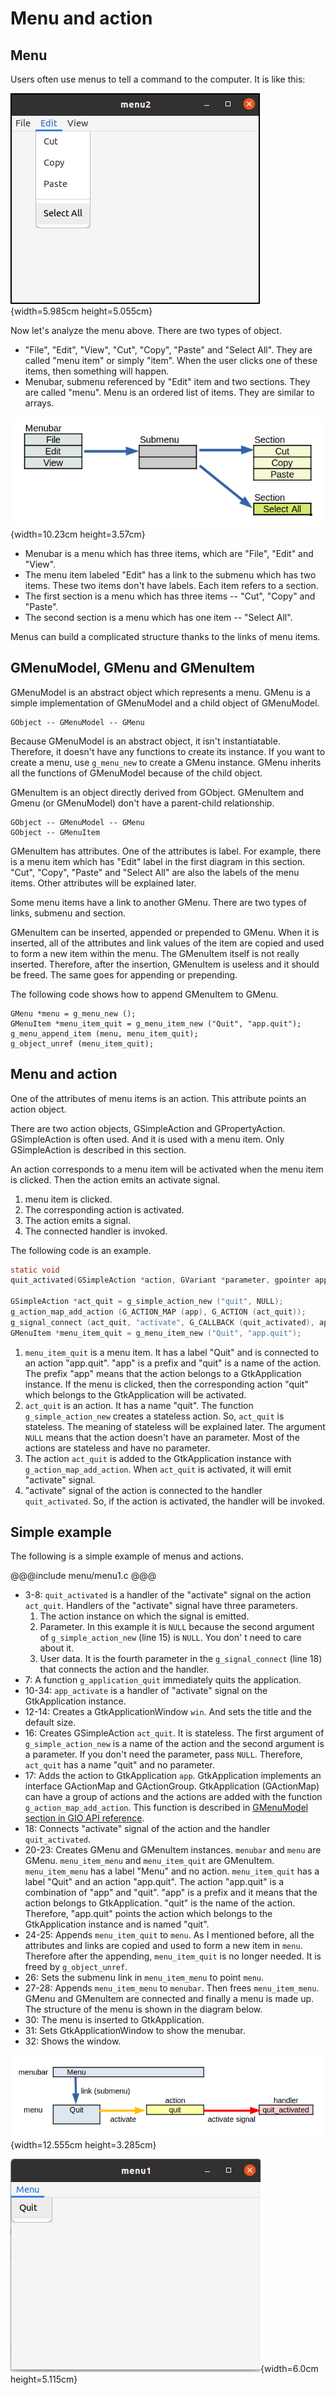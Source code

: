 # Menu and action

## Menu

Users often use menus to tell a command to the computer.
It is like this:

![Menu](../image/menu.png){width=5.985cm height=5.055cm}

Now let's analyze the menu above.
There are two types of object.

- "File", "Edit", "View", "Cut", "Copy", "Paste" and "Select All".
They are called "menu item" or simply "item".
When the user clicks one of these items, then something will happen.
- Menubar, submenu referenced by "Edit" item and two sections.
They are called "menu".
Menu is an ordered list of items.
They are similar to arrays.

![Menu structure](../image/menu_structure.png){width=10.23cm height=3.57cm}

- Menubar is a menu which has three items, which are "File", "Edit" and "View".
- The menu item labeled "Edit" has a link to the submenu which has two items.
These two items don't have labels.
Each item refers to a section.
- The first section is a menu which has three items -- "Cut", "Copy" and "Paste".
- The second section is a menu which has one item -- "Select All".

Menus can build a complicated structure thanks to the links of menu items.

## GMenuModel, GMenu and GMenuItem

GMenuModel is an abstract object which represents a menu.
GMenu is a simple implementation of GMenuModel and a child object of GMenuModel.

    GObject -- GMenuModel -- GMenu

Because GMenuModel is an abstract object, it isn't instantiatable.
Therefore, it doesn't have any functions to create its instance.
If you want to create a menu, use `g_menu_new` to create a GMenu instance.
GMenu inherits all the functions of GMenuModel because of the child object.

GMenuItem is an object directly derived from GObject.
GMenuItem and Gmenu (or GMenuModel) don't have a parent-child relationship.

    GObject -- GMenuModel -- GMenu
    GObject -- GMenuItem

GMenuItem has attributes.
One of the attributes is label.
For example, there is a menu item which has "Edit" label in the first diagram in this section.
"Cut", "Copy", "Paste" and "Select All" are also the labels of the menu items.
Other attributes will be explained later.

Some menu items have a link to another GMenu.
There are two types of links, submenu and section.

GMenuItem can be inserted, appended or prepended to GMenu.
When it is inserted, all of the attributes and link values of the item are copied and used to form a new item within the menu.
The GMenuItem itself is not really inserted.
Therefore, after the insertion, GMenuItem is useless and it should be freed.
The same goes for appending or prepending.

The following code shows how to append GMenuItem to GMenu.

    GMenu *menu = g_menu_new ();
    GMenuItem *menu_item_quit = g_menu_item_new ("Quit", "app.quit");
    g_menu_append_item (menu, menu_item_quit);
    g_object_unref (menu_item_quit);

## Menu and action

One of the attributes of menu items is an action.
This attribute points an action object.

There are two action objects, GSimpleAction and GPropertyAction.
GSimpleAction is often used.
And it is used with a menu item.
Only GSimpleAction is described in this section.

An action corresponds to a menu item will be activated when the menu item is clicked.
Then the action emits an activate signal.

1. menu item is clicked.
2. The corresponding action is activated.
3. The action emits a signal.
4. The connected handler is invoked.


The following code is an example.

~~~C
static void
quit_activated(GSimpleAction *action, GVariant *parameter, gpointer app) { ... ... ...}

GSimpleAction *act_quit = g_simple_action_new ("quit", NULL);
g_action_map_add_action (G_ACTION_MAP (app), G_ACTION (act_quit));
g_signal_connect (act_quit, "activate", G_CALLBACK (quit_activated), app);
GMenuItem *menu_item_quit = g_menu_item_new ("Quit", "app.quit");
~~~

1. `menu_item_quit` is a menu item.
It has a label "Quit" and is connected to an action "app.quit".
"app" is a prefix and "quit" is a name of the action.
The prefix "app" means that the action belongs to a GtkApplication instance.
If the menu is clicked, then the corresponding action "quit" which belongs to the GtkApplication will be activated.
2. `act_quit` is an action.
It has a name "quit".
The function `g_simple_action_new` creates a stateless action.
So, `act_quit` is stateless.
The meaning of stateless will be explained later.
The argument `NULL` means that the action doesn't have an parameter.
Most of the actions are stateless and have no parameter.
3. The action `act_quit` is added to the GtkApplication instance with `g_action_map_add_action`.
When `act_quit` is activated, it will emit "activate" signal.
4. "activate" signal of the action is connected to the handler `quit_activated`.
So, if the action is activated, the handler will be invoked.

## Simple example

The following is a simple example of menus and actions.

@@@include
menu/menu1.c
@@@

- 3-8: `quit_activated` is a handler of the "activate" signal on the  action `act_quit`.
Handlers of the "activate" signal have three parameters.
  1. The action instance on which the signal is emitted.
  2. Parameter.
In this example it is `NULL` because the second argument of `g_simple_action_new` (line 15) is `NULL`.
You don' t need to care about it.
  3. User data.
It is the fourth parameter in the `g_signal_connect` (line 18) that connects the action and the handler.
- 7: A function `g_application_quit` immediately quits the application.
- 10-34: `app_activate` is a handler of "activate" signal on the GtkApplication instance.
- 12-14: Creates a GtkApplicationWindow `win`. And sets the title and the default size.
- 16: Creates GSimpleAction `act_quit`.
It is stateless.
The first argument of `g_simple_action_new` is a name of the action and the second argument is a parameter.
If you don't need the parameter, pass `NULL`.
Therefore, `act_quit` has a name "quit" and no parameter.
- 17: Adds the action to GtkApplication `app`.
GtkApplication implements an interface GActionMap and GActionGroup.
GtkApplication (GActionMap) can have a group of actions and the actions are added with the function `g_action_map_add_action`.
This function is described in [GMenuModel section in GIO API reference](https://developer.gnome.org/gio/stable/GActionMap.html#g-action-map-add-action).
- 18: Connects "activate" signal of the action and the handler `quit_activated`.
- 20-23: Creates GMenu and GMenuItem instances.
`menubar` and `menu` are GMenu.
`menu_item_menu` and `menu_item_quit` are GMenuItem.
`menu_item_menu` has a label "Menu" and no action.
`menu_item_quit` has a label "Quit" and an action "app.quit".
The action "app.quit" is a combination of "app" and "quit".
"app" is a prefix and it means that the action belongs to GtkApplication. "quit" is the name of the action.
Therefore, "app.quit" points the action which belongs to the GtkApplication instance and is named "quit".
- 24-25: Appends `menu_item_quit` to `menu`.
As I mentioned before, all the attributes and links are copied and used to form a new item in `menu`.
Therefore after the appending, `menu_item_quit` is no longer needed.
It is freed by `g_object_unref`.
- 26: Sets the submenu link in `menu_item_menu` to point `menu`.
- 27-28: Appends `menu_item_menu` to `menubar`.
Then frees `menu_item_menu`.
GMenu and GMenuItem are connected and finally a menu is made up.
The structure of the menu is shown in the diagram below.
- 30: The menu is inserted to GtkApplication.
- 31: Sets GtkApplicationWindow to show the menubar.
- 32: Shows the window.

![menu and action](../image/menu1.png){width=12.555cm height=3.285cm}

![Screenshot of menu1](../image/menu1_screenshot.png){width=6.0cm height=5.115cm}

